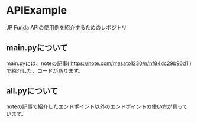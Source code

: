 # APIExample
JP Funda APIの使用例を紹介するためのレポジトリ

## main.pyについて
main.pyには、noteの記事( https://note.com/masato1230/n/nf84dc29b96d1 )で紹介した、コードがあります。

## all.pyについて
noteの記事で紹介したエンドポイント以外のエンドポイントの使い方が乗っています。
